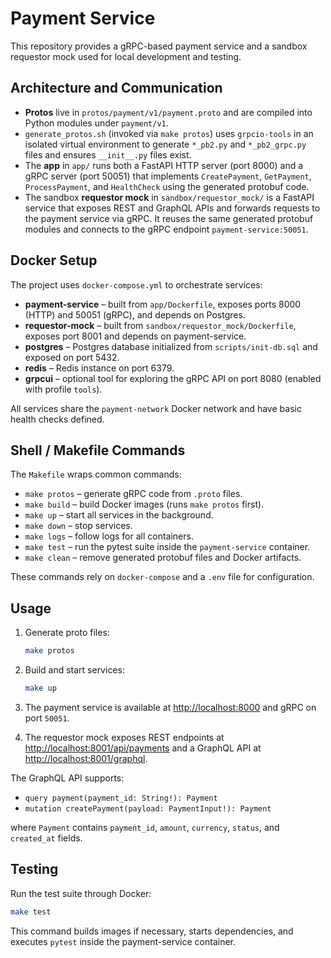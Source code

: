# Payment Service

This repository provides a gRPC-based payment service and a sandbox requestor mock used for local development and testing.

## Architecture and Communication

- **Protos** live in `protos/payment/v1/payment.proto` and are compiled into Python modules under `payment/v1`.
- `generate_protos.sh` (invoked via `make protos`) uses `grpcio-tools` in an isolated virtual environment to generate `*_pb2.py` and `*_pb2_grpc.py` files and ensures `__init__.py` files exist.
- The **app** in `app/` runs both a FastAPI HTTP server (port 8000) and a gRPC server (port 50051) that implements `CreatePayment`, `GetPayment`, `ProcessPayment`, and `HealthCheck` using the generated protobuf code.
- The sandbox **requestor mock** in `sandbox/requestor_mock/` is a FastAPI service that exposes REST and GraphQL APIs and forwards requests to the payment service via gRPC. It reuses the same generated protobuf modules and connects to the gRPC endpoint `payment-service:50051`.

## Docker Setup

The project uses `docker-compose.yml` to orchestrate services:

- **payment-service** – built from `app/Dockerfile`, exposes ports 8000 (HTTP) and 50051 (gRPC), and depends on Postgres.
- **requestor-mock** – built from `sandbox/requestor_mock/Dockerfile`, exposes port 8001 and depends on payment-service.
- **postgres** – Postgres database initialized from `scripts/init-db.sql` and exposed on port 5432.
- **redis** – Redis instance on port 6379.
- **grpcui** – optional tool for exploring the gRPC API on port 8080 (enabled with profile `tools`).

All services share the `payment-network` Docker network and have basic health checks defined.

## Shell / Makefile Commands

The `Makefile` wraps common commands:

- `make protos` – generate gRPC code from `.proto` files.
- `make build` – build Docker images (runs `make protos` first).
- `make up` – start all services in the background.
- `make down` – stop services.
- `make logs` – follow logs for all containers.
- `make test` – run the pytest suite inside the `payment-service` container.
- `make clean` – remove generated protobuf files and Docker artifacts.

These commands rely on `docker-compose` and a `.env` file for configuration.

## Usage

1. Generate proto files:
   ```bash
   make protos
   ```
2. Build and start services:
   ```bash
   make up
   ```
3. The payment service is available at <http://localhost:8000> and gRPC on port `50051`.

4. The requestor mock exposes REST endpoints at <http://localhost:8001/api/payments> and a GraphQL API at <http://localhost:8001/graphql>.

The GraphQL API supports:

- `query payment(payment_id: String!): Payment`
- `mutation createPayment(payload: PaymentInput!): Payment`

where `Payment` contains `payment_id`, `amount`, `currency`, `status`, and `created_at` fields.


## Testing

Run the test suite through Docker:

```bash
make test
```

This command builds images if necessary, starts dependencies, and executes `pytest` inside the payment-service container.


